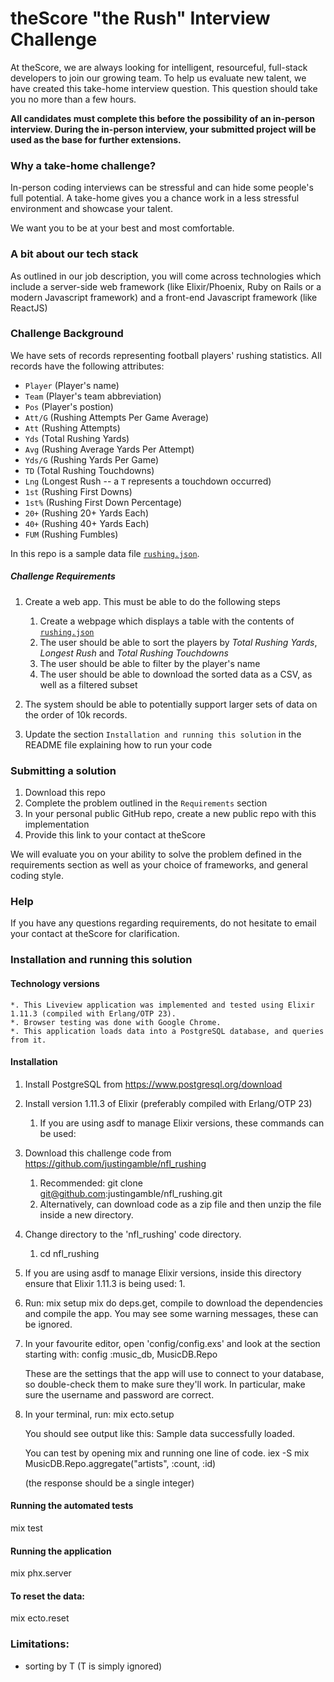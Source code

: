 # theScore "the Rush" Interview Challenge
At theScore, we are always looking for intelligent, resourceful, full-stack developers to join our growing team. To help us evaluate new talent, we have created this take-home interview question. This question should take you no more than a few hours.

**All candidates must complete this before the possibility of an in-person interview. During the in-person interview, your submitted project will be used as the base for further extensions.**

### Why a take-home challenge?
In-person coding interviews can be stressful and can hide some people's full potential. A take-home gives you a chance work in a less stressful environment and showcase your talent.

We want you to be at your best and most comfortable.

### A bit about our tech stack
As outlined in our job description, you will come across technologies which include a server-side web framework (like Elixir/Phoenix, Ruby on Rails or a modern Javascript framework) and a front-end Javascript framework (like ReactJS)

### Challenge Background
We have sets of records representing football players' rushing statistics. All records have the following attributes:
* `Player` (Player's name)
* `Team` (Player's team abbreviation)
* `Pos` (Player's postion)
* `Att/G` (Rushing Attempts Per Game Average)
* `Att` (Rushing Attempts)
* `Yds` (Total Rushing Yards)
* `Avg` (Rushing Average Yards Per Attempt)
* `Yds/G` (Rushing Yards Per Game)
* `TD` (Total Rushing Touchdowns)
* `Lng` (Longest Rush -- a `T` represents a touchdown occurred)
* `1st` (Rushing First Downs)
* `1st%` (Rushing First Down Percentage)
* `20+` (Rushing 20+ Yards Each)
* `40+` (Rushing 40+ Yards Each)
* `FUM` (Rushing Fumbles)

In this repo is a sample data file [`rushing.json`](/rushing.json).

##### Challenge Requirements
1. Create a web app. This must be able to do the following steps
    1. Create a webpage which displays a table with the contents of [`rushing.json`](/rushing.json)
    2. The user should be able to sort the players by _Total Rushing Yards_, _Longest Rush_ and _Total Rushing Touchdowns_
    3. The user should be able to filter by the player's name
    4. The user should be able to download the sorted data as a CSV, as well as a filtered subset
    
2. The system should be able to potentially support larger sets of data on the order of 10k records.

3. Update the section `Installation and running this solution` in the README file explaining how to run your code

### Submitting a solution
1. Download this repo
2. Complete the problem outlined in the `Requirements` section
3. In your personal public GitHub repo, create a new public repo with this implementation
4. Provide this link to your contact at theScore

We will evaluate you on your ability to solve the problem defined in the requirements section as well as your choice of frameworks, and general coding style.

### Help
If you have any questions regarding requirements, do not hesitate to email your contact at theScore for clarification.

### Installation and running this solution

#### Technology versions
    *. This Liveview application was implemented and tested using Elixir 1.11.3 (compiled with Erlang/OTP 23).  
    *. Browser testing was done with Google Chrome.
    *. This application loads data into a PostgreSQL database, and queries from it.

#### Installation
1. Install PostgreSQL from https://www.postgresql.org/download
2. Install version 1.11.3 of Elixir (preferably compiled with Erlang/OTP 23)
    1. If you are using asdf to manage Elixir versions, these commands can be used:

3. Download this challenge code from https://github.com/justingamble/nfl_rushing
    1. Recommended: git clone git@github.com:justingamble/nfl_rushing.git
    2. Alternatively, can download code as a zip file and then unzip the file inside a new directory.
4. Change directory to the 'nfl_rushing' code directory.
    1. cd nfl_rushing
5. If you are using asdf to manage Elixir versions, inside this directory ensure that Elixir 1.11.3 is being used:
    1. 
6. Run:
      mix setup
      mix do deps.get, compile
   to download the dependencies and compile the app.  You may see some warning messages, these can be ignored.
7. In your favourite editor, open 'config/config.exs' and look at the
   section starting with:
      config :music_db, MusicDB.Repo

   These are the settings that the app will use to connect to your database,
   so double-check them to make sure they'll work.  In particular, make sure
   the username and password are correct.
8. In your terminal, run:
      mix ecto.setup

   You should see output like this:
      Sample data successfully loaded.

   You can test by opening mix and running one line of code.
      iex -S mix
      MusicDB.Repo.aggregate("artists", :count, :id)

   (the response should be a single integer)

#### Running the automated tests

   mix test

#### Running the application
  
   mix phx.server

#### To reset the data:
   mix ecto.reset

### Limitations: 
- sorting by T (T is simply ignored)